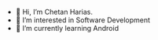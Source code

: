 - 👋 Hi, I’m Chetan Harias.
- 👀 I’m interested in Software Development
- 🌱 I’m currently learning Android


<!--- 💞️ I’m looking to collaborate on ...
- 📫 How to reach me ...


CHaritas8375/CHaritas8375 is a ✨ special ✨ repository because its `README.md` (this file) appears on your GitHub profile.
You can click the Preview link to take a look at your changes.
--->
